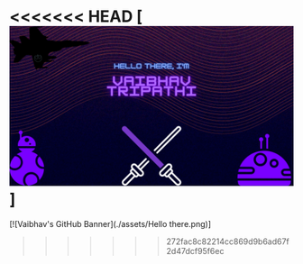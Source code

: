 <<<<<<< HEAD
[![Vaibhav's GitHub Banner](assets\a.png)]
=======
[![Vaibhav's GitHub Banner](./assets/Hello there.png)]
>>>>>>> 272fac8c82214cc869d9b6ad67f2d47dcf95f6ec
